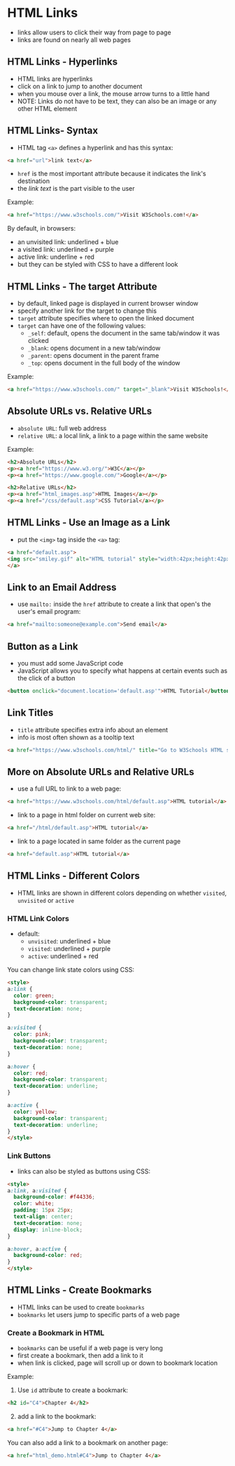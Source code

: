 # HTML Links

- links allow users to click their way from page to page
- links are found on nearly all web pages

## HTML Links - Hyperlinks

- HTML links are hyperlinks
- click on a link to jump to another document
- when you mouse over a link, the mouse arrow turns to a little hand
- NOTE: Links do not have to be text, they can also be an image or any other HTML element

## HTML Links- Syntax

- HTML tag `<a>` defines a hyperlink and has this syntax:

```html
<a href="url">link text</a>
```

- `href` is the most important attribute because it indicates the link's destination
- the *link text* is the part visible to the user

Example:
```html
<a href="https://www.w3schools.com/">Visit W3Schools.com!</a>
```

By default, in browsers:
- an unvisited link: underlined + blue
- a visited link: underlined + purple
- active link: underline + red
- but they can be styled with CSS to have a different look

## HTML Links - The target Attribute

- by default, linked page is displayed in current browser window
- specify another link for the target to change this
- `target` attribute specifies where to open the linked document
- `target` can have one of the following values:
    - `_self`: default, opens the document in the same tab/window it was clicked
    - `_blank`: opens document in a new tab/window
    - `_parent`: opens document in the parent frame
    - `_top`: opens document in the full body of the window

Example:
```html
<a href="https://www.w3schools.com/" target="_blank">Visit W3Schools!</a>

```

## Absolute URLs vs. Relative URLs

- `absolute URL`: full web address
- `relative URL`: a local link, a link to a page within the same website

Example:
```html
<h2>Absolute URLs</h2>
<p><a href="https://www.w3.org/">W3C</a></p>
<p><a href="https://www.google.com/">Google</a></p>

<h2>Relative URLs</h2>
<p><a href="html_images.asp">HTML Images</a></p>
<p><a href="/css/default.asp">CSS Tutorial</a></p>
```

## HTML Links - Use an Image as a Link

- put the `<img>` tag inside the `<a>` tag:

```html
<a href="default.asp">
<img src="smiley.gif" alt="HTML tutorial" style="width:42px;height:42px;">
</a>
```

## Link to an Email Address

- use `mailto:` inside the `href` attribute to create a link that open's the user's email program:

```html
<a href="mailto:someone@example.com">Send email</a>

```

## Button as a Link

- you must add some JavaScript code
- JavaScript allows you to specify what happens at certain events such as the click of a button

```html
<button onclick="document.location='default.asp'">HTML Tutorial</button>
```

## Link Titles

- `title` attribute specifies extra info about an element
- info is most often shown as a tooltip text

```html
<a href="https://www.w3schools.com/html/" title="Go to W3Schools HTML section">Visit our HTML Tutorial</a>
```

## More on Absolute URLs and Relative URLs

- use a full URL to link to a web page:
```html
<a href="https://www.w3schools.com/html/default.asp">HTML tutorial</a>
```

- link to a page in html folder on current web site:
```html
<a href="/html/default.asp">HTML tutorial</a>
```

- link to a page located in same folder as the current page
```html
<a href="default.asp">HTML tutorial</a>
```

## HTML Links - Different Colors

- HTML links are shown in different colors depending on whether `visited`, `unvisited` or `active`

### HTML Link Colors

- default:
    - `unvisited`: underlined + blue
    - `visited`: underlined + purple
    - `active`: underlined + red

You can change link state colors using CSS:
```html
<style>
a:link {
  color: green;
  background-color: transparent;
  text-decoration: none;
}

a:visited {
  color: pink;
  background-color: transparent;
  text-decoration: none;
}

a:hover {
  color: red;
  background-color: transparent;
  text-decoration: underline;
}

a:active {
  color: yellow;
  background-color: transparent;
  text-decoration: underline;
}
</style>
```

### Link Buttons

- links can also be styled as buttons using CSS:
```html
<style>
a:link, a:visited {
  background-color: #f44336;
  color: white;
  padding: 15px 25px;
  text-align: center;
  text-decoration: none;
  display: inline-block;
}

a:hover, a:active {
  background-color: red;
}
</style>
```

## HTML Links - Create Bookmarks

- HTML links can be used to create `bookmarks`
- `bookmarks` let users jump to specific parts of a web page

### Create a Bookmark in HTML

- `bookmarks` can be useful if a web page is very long
- first create a bookmark, then add a link to it
- when link is clicked, page will scroll up or down to bookmark location

Example:
1. Use `id` attribute to create a bookmark:
```html
<h2 id="C4">Chapter 4</h2>
```
2. add a link to the bookmark:
```html
<a href="#C4">Jump to Chapter 4</a>
```

You can also add a link to a bookmark on another page:
```html
<a href="html_demo.html#C4">Jump to Chapter 4</a>

```



